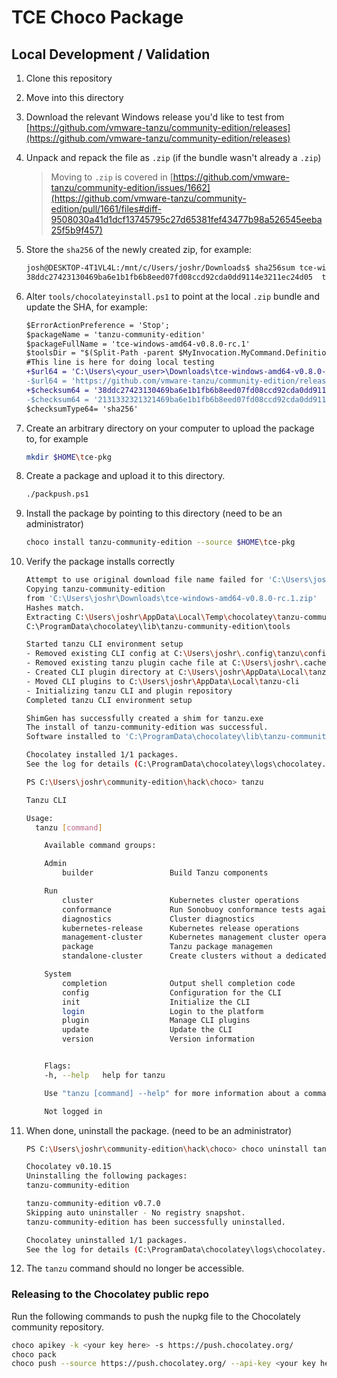# TCE Choco Package

## Local Development / Validation

1. Clone this repository

1. Move into this directory

1. Download the relevant Windows release you'd like to test from [https://github.com/vmware-tanzu/community-edition/releases](https://github.com/vmware-tanzu/community-edition/releases)

1. Unpack and repack the file as `.zip` (if the bundle wasn't already a `.zip`)

    > Moving to `.zip` is covered in [https://github.com/vmware-tanzu/community-edition/issues/1662](https://github.com/vmware-tanzu/community-edition/pull/1661/files#diff-9508030a41d1dcf13745795c27d65381fef43477b98a526545eeba25f5b9f457)

1. Store the `sha256` of the newly created zip, for example:

    ```sh
    josh@DESKTOP-4T1VL4L:/mnt/c/Users/joshr/Downloads$ sha256sum tce-windows-amd64-v0.8.0-rc.1.zip
    38ddc27423130469ba6e1b1fb6b8eed07fd08ccd92cda0dd9114e3211ec24d05  tce-windows-amd64-v0.8.0-rc.1.zip
    ```

1. Alter `tools/chocolateyinstall.ps1` to point at the local `.zip` bundle and update the SHA, for example:

    ```diff
    $ErrorActionPreference = 'Stop';
    $packageName = 'tanzu-community-edition'
    $packageFullName = 'tce-windows-amd64-v0.8.0-rc.1'
    $toolsDir = "$(Split-Path -parent $MyInvocation.MyCommand.Definition)"
    #This line is here for doing local testing
    +$url64 = 'C:\Users\<your_user>\Downloads\tce-windows-amd64-v0.8.0-rc.1.zip'
    -$url64 = 'https://github.com/vmware-tanzu/community-edition/releases/download/v0.8.0-rc.1/tce-windows-amd64-v0.8.0-rc.1.zip'
    +$checksum64 = '38ddc27423130469ba6e1b1fb6b8eed07fd08ccd92cda0dd9114e3211ec24d05'
    -$checksum64 = '2131332321321469ba6e1b1fb6b8eed07fd08ccd92cda0dd9114e3211ec24d05'
    $checksumType64= 'sha256'
    ```

1. Create an arbitrary directory on your computer to upload the package to, for example

    ```sh
    mkdir $HOME\tce-pkg
    ```

1. Create a package and upload it to this directory.

    ```sh
    ./packpush.ps1
    ```

1. Install the package by pointing to this directory (need to be an administrator)

    ```sh
    choco install tanzu-community-edition --source $HOME\tce-pkg
    ```

1. Verify the package installs correctly

    ```sh
    Attempt to use original download file name failed for 'C:\Users\joshr\Downloads\tce-windows-amd64-v0.8.0-rc.1.zip'.
    Copying tanzu-community-edition
    from 'C:\Users\joshr\Downloads\tce-windows-amd64-v0.8.0-rc.1.zip'
    Hashes match.
    Extracting C:\Users\joshr\AppData\Local\Temp\chocolatey\tanzu-community-edition\0.7.0\tanzu-community-editionInstall.zip to C:\ProgramData\chocolatey\lib\tanzu-community-edition\tools...
    C:\ProgramData\chocolatey\lib\tanzu-community-edition\tools

    Started tanzu CLI environment setup
    - Removed existing CLI config at C:\Users\joshr\.config\tanzu\config.yaml
    - Removed existing tanzu plugin cache file at C:\Users\joshr\.cache\tanzu\catalog.yaml
    - Created CLI plugin directory at C:\Users\joshr\AppData\Local\tanzu-cli
    - Moved CLI plugins to C:\Users\joshr\AppData\Local\tanzu-cli
    - Initializing tanzu CLI and plugin repository
    Completed tanzu CLI environment setup

    ShimGen has successfully created a shim for tanzu.exe
    The install of tanzu-community-edition was successful.
    Software installed to 'C:\ProgramData\chocolatey\lib\tanzu-community-edition\tools'

    Chocolatey installed 1/1 packages.
    See the log for details (C:\ProgramData\chocolatey\logs\chocolatey.log)
    ```

    ```sh
    PS C:\Users\joshr\community-edition\hack\choco> tanzu

    Tanzu CLI

    Usage:
      tanzu [command]

        Available command groups:

        Admin
            builder                 Build Tanzu components

        Run
            cluster                 Kubernetes cluster operations
            conformance             Run Sonobuoy conformance tests against clusters
            diagnostics             Cluster diagnostics
            kubernetes-release      Kubernetes release operations
            management-cluster      Kubernetes management cluster operations
            package                 Tanzu package managemen
            standalone-cluster      Create clusters without a dedicated management cluster

        System
            completion              Output shell completion code
            config                  Configuration for the CLI
            init                    Initialize the CLI
            login                   Login to the platform
            plugin                  Manage CLI plugins
            update                  Update the CLI
            version                 Version information


        Flags:
        -h, --help   help for tanzu

        Use "tanzu [command] --help" for more information about a command.

        Not logged in
    ```

1. When done, uninstall the package. (need to be an administrator)

    ```sh
    PS C:\Users\joshr\community-edition\hack\choco> choco uninstall tanzu-community-edition --source $HOME\tce-pkg

    Chocolatey v0.10.15
    Uninstalling the following packages:
    tanzu-community-edition

    tanzu-community-edition v0.7.0
    Skipping auto uninstaller - No registry snapshot.
    tanzu-community-edition has been successfully uninstalled.

    Chocolatey uninstalled 1/1 packages.
    See the log for details (C:\ProgramData\chocolatey\logs\chocolatey.log).
    ```

1. The `tanzu` command should no longer be accessible.

### Releasing to the Chocolatey public repo

Run the following commands to push the nupkg file to the Chocolately community repository.

```sh
choco apikey -k <your key here> -s https://push.chocolatey.org/
choco pack
choco push --source https://push.chocolatey.org/ --api-key <your key here>
```
